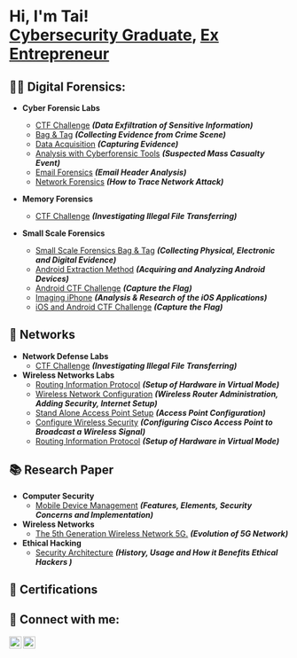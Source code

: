 <h1>Hi, I'm Tai! <br/><a href="https://github.com/analyst133">Cybersecurity Graduate</a>, <a href="https://www.linkedin.com/in/khaja-taiyab-mohiuddin/">Ex Entrepreneur</a> </h1>

<h2>🕵️‍♂️ Digital Forensics:</h2>

- <b>Cyber Forensic Labs</b>
  - [CTF Challenge](https://github.com/analyst133/Digital-Forensics/blob/main/CTF%20Challenge.md) <b><i>(Data Exfiltration of Sensitive Information)</b></i>
  - [Bag & Tag](https://github.com/analyst133/Digital-Forensics/blob/main/Bag%20&%20Tag.md) <b><i>(Collecting Evidence from Crime Scene)</b></i>
  - [Data Acquisition](https://github.com/analyst133/Digital-Forensics/blob/main/Data%20Acquisition.md) <b><i>(Capturing Evidence)</b></i>
  - [Analysis with Cyberforensic Tools](https://github.com/analyst133/Digital-Forensics/blob/main/Cyberforensic%20Tools.md) <b><i>(Suspected Mass Casualty Event)</b></i>
  - [Email Forensics](https://github.com/analyst133/Digital-Forensics/blob/main/Email%20Forensics.md) <b><i>(Email Header Analysis)</b></i>
  - [Network Forensics](https://github.com/analyst133/Digital-Forensics/blob/main/Network%20Forensics.md) <b><i>(How to Trace Network Attack)</b></i>

- <b>Memory Forensics</b>
  - [CTF Challenge](https://github.com/analyst133/Digital-Forensics/blob/main/Memory%20Forensics.md) <b><i>(Investigating Illegal File Transferring)</b></i>
- <b>Small Scale Forensics</b>
  - [Small Scale Forensics Bag & Tag](https://github.com/analyst133/Digital-Forensics/blob/main/SSF%20Bag%20and%20Tag.md) <b><i>(Collecting Physical, Electronic and Digital Evidence)</b></i>
  - [Android Extraction Method](https://github.com/analyst133/Digital-Forensics/blob/main/Android%20Extraction.md) <b><i>(Acquiring and Analyzing Android Devices)</b></i>
  - [Android CTF Challenge](https://github.com/analyst133/Digital-Forensics/blob/main/Android%20CTF.md) <b><i>(Capture the Flag)</b></i>
  - [Imaging iPhone](https://github.com/analyst133/Digital-Forensics/blob/main/Imaging%20Iphone.md) <b><i>(Analysis & Research of the iOS Applications)</b></i>
  - [iOS and Android CTF Challenge](https://github.com/analyst133/Digital-Forensics/blob/main/iOS%20and%20Android%20CTF.md) <b><i>(Capture the Flag)</b></i>                                                                                                                                                           
  
<h2>🔂 Networks</h2>

- <b>Network Defense Labs</b>
  - [CTF Challenge](https://github.com/analyst133/Digital-Forensics/blob/main/Memory%20Forensics.md) <b><i>(Investigating Illegal File Transferring)</b></i>
- <b>Wireless Networks Labs</b>
  - [Routing Information Protocol](https://github.com/analyst133/Networks/blob/main/RIP.md) <b><i>(Setup of Hardware in Virtual Mode)</b></i>
  - [Wireless Network Configuration](https://github.com/analyst133/Networks/blob/main/Wireless%20Network%20Configuration.md) <b><i>(Wireless Router Administration, Adding Security, Internet Setup)</b></i>
  - [Stand Alone Access Point Setup](https://github.com/analyst133/Networks/blob/main/Stand%20Alone%20Access%20Point%20Setup.md) <b><i>(Access Point Configuration)</b></i>
  - [Configure Wireless Security](https://github.com/analyst133/Networks/blob/main/Configure%20Wireless%20Security.md) <b><i>(Configuring Cisco Access Point to Broadcast a Wireless Signal)</b></i>
  - [Routing Information Protocol](https://github.com/analyst133/Networks/blob/main/RIP.md) <b><i>(Setup of Hardware in Virtual Mode)</b></i>

<h2>📚 Research Paper</h2>

- <b>Computer Security</b>
  - [Mobile Device Management](https://github.com/analyst133/Research-Papers/blob/main/Computer%20Security.md) <b><i>(Features, Elements, Security Concerns and Implementation)</b></i>
- <b>Wireless Networks</b>
  - [The 5th Generation Wireless Network 5G.](https://github.com/analyst133/Research-Papers/blob/main/The%205th%20Generation%20Wireless%20Network%205G.md) <b><i>(Evolution of 5G Network)</b></i>
- <b>Ethical Hacking</b>
  - [Security Architecture](https://github.com/analyst133/Research-Papers/blob/main/Security%20Architecture.md) <b><i>(History, Usage and How it Benefits Ethical Hackers )</b></i>
<h2>📜 Certifications</h2>
<h2> 🤳 Connect with me:</h2>

[<img align="left" alt="JoshMadakor | FaceBook" width="22px" src="https://cdn.jsdelivr.net/npm/simple-icons@v3/icons/facebook.svg" />][facebook]
[<img align="left" alt="JoshMadakor | LinkedIn" width="22px" src="https://cdn.jsdelivr.net/npm/simple-icons@v3/icons/linkedin.svg" />][linkedin]

[facebook]: https://www.facebook.com/khajataiyabmohiuddin/
[linkedin]: https://linkedin.com/in/khaja-taiyab-mohiuddin/

<!--
**joshmadakor1/joshmadakor1** is a ✨ _special_ ✨ repository because its `README.md` (this file) appears on your GitHub profile.

Here are some ideas to get you started:

- 🔭 I’m currently working on ...
- 🌱 I’m currently learning ...
- 👯 I’m looking to collaborate on ...
- 🤔 I’m looking for help with ...
- 💬 Ask me about ...
- 📫 How to reach me: ...
- 😄 Pronouns: ...
- ⚡ Fun fact: ...
-->
